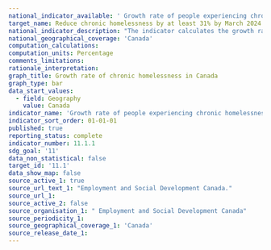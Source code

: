 ```yaml
---
national_indicator_available: ' Growth rate of people experiencing chronic homelessness'
target_name: Reduce chronic homelessness by at least 31% by March 2024
national_indicator_description: "The indicator calculates the growth rate of people experiencing chronic homelessness."
national_geographical_coverage: 'Canada'
computation_calculations: 
computation_units: Percentage
comments_limitations: 
rationale_interpretation: 
graph_title: Growth rate of chronic homelessness in Canada
graph_type: bar
data_start_values:
  - field: Geography
    value: Canada
indicator_name: 'Growth rate of people experiencing chronic homelessness'
indicator_sort_order: 01-01-01
published: true
reporting_status: complete
indicator_number: 11.1.1
sdg_goal: '11'
data_non_statistical: false
target_id: '11.1'
data_show_map: false
source_active_1: true
source_url_text_1: "Employment and Social Development Canada."
source_url_1: 
source_active_2: false
source_organisation_1: " Employment and Social Development Canada"
source_periodicity_1: 
source_geographical_coverage_1: 'Canada'
source_release_date_1: 
---
```


